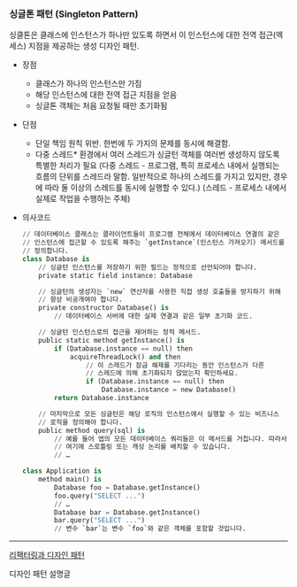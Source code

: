 ### 싱글톤 패턴 (Singleton Pattern)

싱클톤은 클래스에 인스턴스가 하나만 있도록 하면서 이 인스턴스에 대한 전역 접근(엑세스) 지점을 제공하는 생성 디자인 패턴.

- 장점
    - 클래스가 하나의 인스턴스만 가짐
    - 해당 인스턴스에 대한 전역 접근 지점을 얻음
    - 싱글톤 객체는 처음 요청될 때만 초기화됨
- 단점
    - 단일 책임 원칙 위반. 한번에 두 가지의 문제를 동시에 해결함.
    - 다중 스레드* 환경에서 여러 스레드가 싱글턴 객체를 여러번 생성하지 않도록 특별한 처리가 필요
    (다중 스레드 -  프로그램, 특히 프로세스 내에서 실행되는 흐름의 단위를 스레드라 말함. 일반적으로 하나의 스레드를 가지고 있지만, 경우에 따라 둘 이상의 스레드를 동시에 실행할 수 있다.) 
    (스레드 - 프로세스 내에서 실제로 작업을 수행하는 주체)
- 의사코드
    
    ```python
    // 데이터베이스 클래스는 클라이언트들이 프로그램 전체에서 데이터베이스 연결의 같은
    // 인스턴스에 접근할 수 있도록 해주는 `getInstance`(인스턴스 가져오기) 메서드를
    // 정의합니다.
    class Database is
        // 싱글턴 인스턴스를 저장하기 위한 필드는 정적으로 선언되어야 합니다.
        private static field instance: Database
    
        // 싱글턴의 생성자는 `new` 연산자를 사용한 직접 생성 호출들을 방지하기 위해
        // 항상 비공개여야 합니다.
        private constructor Database() is
            // 데이터베이스 서버에 대한 실제 연결과 같은 일부 초기화 코드.
    
        // 싱글턴 인스턴스로의 접근을 제어하는 정적 메서드.
        public static method getInstance() is
            if (Database.instance == null) then
                acquireThreadLock() and then
                    // 이 스레드가 잠금 해제를 기다리는 동안 인스턴스가 다른
                    // 스레드에 의해 초기화되지 않았는지 확인하세요.
                    if (Database.instance == null) then
                        Database.instance = new Database()
            return Database.instance
    
        // 마지막으로 모든 싱글턴은 해당 로직의 인스턴스에서 실행할 수 있는 비즈니스
        // 로직을 정의해야 합니다.
        public method query(sql) is
            // 예를 들어 앱의 모든 데이터베이스 쿼리들은 이 메서드를 거칩니다. 따라서
            // 여기에 스로틀링 또는 캐싱 논리를 배치할 수 있습니다.
            // …
    
    class Application is
        method main() is
            Database foo = Database.getInstance()
            foo.query("SELECT ...")
            // …
            Database bar = Database.getInstance()
            bar.query("SELECT ...")
            // 변수 `bar`는 변수 `foo`와 같은 객체를 포함할 것입니다.
    ```
    

---

[리팩터링과 디자인 패턴](https://refactoring.guru/ko)

디자인 패턴 설명글